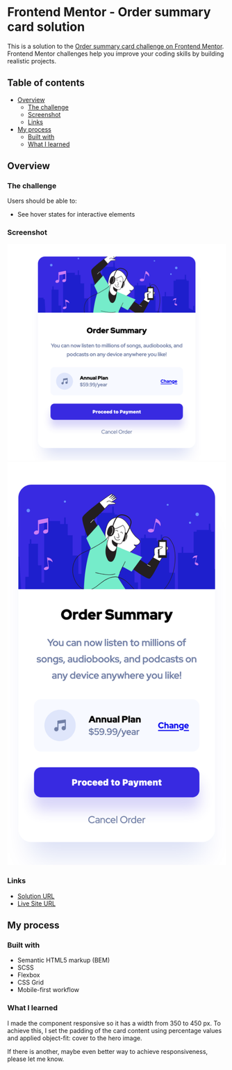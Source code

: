 # Frontend Mentor - Order summary card solution

This is a solution to the [Order summary card challenge on Frontend Mentor](https://www.frontendmentor.io/challenges/order-summary-component-QlPmajDUj). Frontend Mentor challenges help you improve your coding skills by building realistic projects. 

## Table of contents

- [Overview](#overview)
  - [The challenge](#the-challenge)
  - [Screenshot](#screenshot)
  - [Links](#links)
- [My process](#my-process)
  - [Built with](#built-with)
  - [What I learned](#what-i-learned)

## Overview

### The challenge

Users should be able to:

- See hover states for interactive elements

### Screenshot

![](./screenshots/desktop.png)
![](./screenshots/mobil.png)

### Links

- [Solution URL](https://github.com/markuskulmer/frontend-mentor/tree/main/order-summary-component-main)
- [Live Site URL](https://63f1d2519a6b0f00086c44f7--bejewelled-stroopwafel-169c8a.netlify.app/order-summary-component-main)

## My process

### Built with

- Semantic HTML5 markup (BEM)
- SCSS
- Flexbox
- CSS Grid
- Mobile-first workflow

### What I learned

I made the component responsive so it has a width from 350 to 450 px.
To achieve this, I set the padding of the card content using percentage values and applied object-fit: cover to the hero image.

If there is another, maybe even better way to achieve responsiveness, please let me know.
